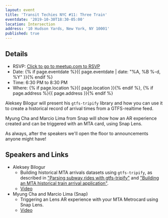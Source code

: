 ```yaml
---
layout: event
title: 'Transit Techies NYC #11: Three Train'
eventdate: '2019-10-30T18:30-05:00'
location: Intersection
address: '10 Hudson Yards, New York, NY 10001'
published: true
---
```


## Details

- RSVP: [Click to go to meetup.com to RSVP](https://www.meetup.com/Transit-Techies-NYC/events/265431268/)
- Date: {% if page.eventdate %}{{ page.eventdate | date: "%A, %B %-d, %Y" }}{% endif %}
- Time: 6:30 PM to 8:30 PM
- Where: {% if page.location %}{{ page.location }}{% endif %}, {% if page.address %}{{ page.address }}{% endif %}

Aleksey Bilogur will present his `gtfs-tripify` library and how you can use it to create a historical record of arrival times from a GTFS-realtime feed.

Myung Cha and Marcio Lima from Snap will show how an AR experience created and can be triggered with an MTA card, using Snap Lens.

As always, after the speakers we'll open the floor to announcements anyone might have!

## Speakers and Links

- Aleksey Bilogur
  - Building historical MTA arrivals datasets using `gtfs-tripify`, as described in ["Parsing subway rides with gtfs-tripify"](https://www.residentmar.io/2018/01/29/gtfs-tripify.html) and ["Building an MTA historical train arrival application"](https://www.residentmar.io/2018/08/29/subway-explorer.html).
  - [Video](https://www.youtube.com/watch?v=Mw6syE_fHrQ)
- Myung Cha and Marcio Lima (Snap)
  - Triggering an Lens AR experience with your MTA Metrocard using Snap Lens.
  - [Video](https://www.youtube.com/watch?v=0aBVVSyhIYU)
